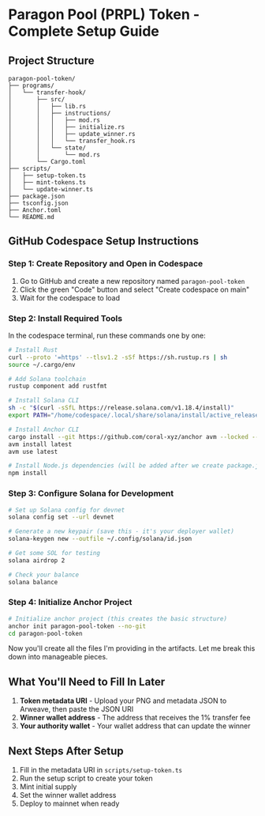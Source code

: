 # Paragon Pool (PRPL) Token - Complete Setup Guide

## Project Structure
```
paragon-pool-token/
├── programs/
│   └── transfer-hook/
│       ├── src/
│       │   ├── lib.rs
│       │   ├── instructions/
│       │   │   ├── mod.rs
│       │   │   ├── initialize.rs
│       │   │   ├── update_winner.rs
│       │   │   └── transfer_hook.rs
│       │   └── state/
│       │       └── mod.rs
│       └── Cargo.toml
├── scripts/
│   ├── setup-token.ts
│   ├── mint-tokens.ts
│   └── update-winner.ts
├── package.json
├── tsconfig.json
├── Anchor.toml
└── README.md
```

## GitHub Codespace Setup Instructions

### Step 1: Create Repository and Open in Codespace
1. Go to GitHub and create a new repository named `paragon-pool-token`
2. Click the green "Code" button and select "Create codespace on main"
3. Wait for the codespace to load

### Step 2: Install Required Tools
In the codespace terminal, run these commands one by one:

```bash
# Install Rust
curl --proto '=https' --tlsv1.2 -sSf https://sh.rustup.rs | sh
source ~/.cargo/env

# Add Solana toolchain
rustup component add rustfmt

# Install Solana CLI
sh -c "$(curl -sSfL https://release.solana.com/v1.18.4/install)"
export PATH="/home/codespace/.local/share/solana/install/active_release/bin:$PATH"

# Install Anchor CLI
cargo install --git https://github.com/coral-xyz/anchor avm --locked --force
avm install latest
avm use latest

# Install Node.js dependencies (will be added after we create package.json)
npm install
```

### Step 3: Configure Solana for Development
```bash
# Set up Solana config for devnet
solana config set --url devnet

# Generate a new keypair (save this - it's your deployer wallet)
solana-keygen new --outfile ~/.config/solana/id.json

# Get some SOL for testing
solana airdrop 2

# Check your balance
solana balance
```

### Step 4: Initialize Anchor Project
```bash
# Initialize anchor project (this creates the basic structure)
anchor init paragon-pool-token --no-git
cd paragon-pool-token
```

Now you'll create all the files I'm providing in the artifacts. Let me break this down into manageable pieces.

## What You'll Need to Fill In Later
1. **Token metadata URI** - Upload your PNG and metadata JSON to Arweave, then paste the JSON URI
2. **Winner wallet address** - The address that receives the 1% transfer fee
3. **Your authority wallet** - Your wallet address that can update the winner

## Next Steps After Setup
1. Fill in the metadata URI in `scripts/setup-token.ts`
2. Run the setup script to create your token
3. Mint initial supply
4. Set the winner wallet address
5. Deploy to mainnet when ready